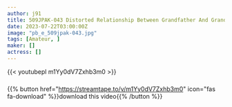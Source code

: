 ```yaml
---
author: j91
title: 509JPAK-043 Distorted Relationship Between Grandfather And Grandson
date: 2023-07-22T03:00:00Z
image: "pb_e_509jpak-043.jpg"
tags: [Amateur, ]
maker: []
actress: []
---
```



{{< youtubepl m1Yy0dV7Zxhb3m0 >}}
###

{{% button href="https://streamtape.to/v/m1Yy0dV7Zxhb3m0" icon="fas fa-download" %}}download this video{{% /button %}}

